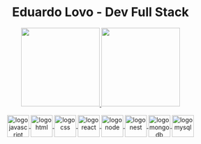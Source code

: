 

  <h1 align="center"><b>Eduardo Lovo - Dev Full Stack</b></h1>

  <div align="center">
    <a href="https://github.com/EduardoLovo">
    <img height="180em" src="https://github-readme-stats.vercel.app/api?username=eduardolovo&show_icons=true&theme=merko&include_all_commits=true&count_private=true"/>
    <img height="180em" src="https://github-readme-stats.vercel.app/api/top-langs/?username=eduardolovo&layout=compact&langs_count=7&theme=merko"/>
  </div></br>
 
  
  
  
  <div align="center">
    <img align="center" src="https://www.seekpng.com/png/full/80-803501_javascript-logo-logo-de-java-script-png.png" alt="logo javascript" style="width:50px;"/>
    <img align="center" src="http://ltidecivil.tecnico.ulisboa.pt/wp-content/uploads/2019/09/HTML5_Badge_512.png" alt="logo html" style="width:50px;"/>
    <img align="center" src="https://upload.wikimedia.org/wikipedia/commons/thumb/6/62/CSS3_logo.svg/240px-CSS3_logo.svg.png" alt="logo css" style="width:50px;"/>
    <img align="center" src="https://nextsoftware.io/files/images/logos/main/reactjs-logo.png" alt="logo react" style="width:50px;" />
    <img align="center" src="https://walde.co/wp-content/uploads/2016/09/nodejs_logo.png" alt="logo node" style="width:50px;" />    
    <img align="center" src="https://seeklogo.com/images/N/nestjs-logo-09342F76C0-seeklogo.com.png" alt="logo nest" style="width:50px;" />
    <img align="center" src="https://infinapps.com/wp-content/uploads/2018/10/mongodb-logo.png" alt="logo mongodb" style="width:50px;" />
    <img align="center" src="https://upload.wikimedia.org/wikipedia/commons/thumb/b/b2/Database-mysql.svg/1200px-Database-mysql.svg.png" alt="logo mysql" style="width:50px;" />
  </div>

  
